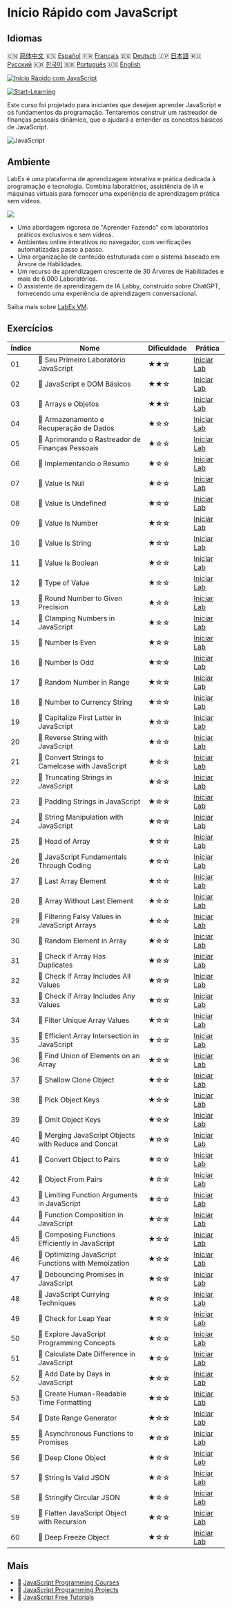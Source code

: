 # Início Rápido com JavaScript

## Idiomas

🇨🇳 [简体中文](README_zh.md) 🇪🇸 [Español](README_es.md) 🇫🇷 [Français](README_fr.md) 🇩🇪 [Deutsch](README_de.md) 🇯🇵 [日本語](README_ja.md) 🇷🇺 [Русский](README_ru.md) 🇰🇷 [한국어](README_ko.md) 🇧🇷 [Português](README_pt.md) 🇺🇸 [English](README.md) 

[![Início Rápido com JavaScript](https://cover-creator.labex.io/quick-start-with-javascript.png?lang=pt)](https://labex.io/pt/courses/quick-start-with-javascript)

[![Start-Learning](https://img.shields.io/badge/Start-Learning-whitesmoke?style=for-the-badge)](https://labex.io/pt/courses/quick-start-with-javascript)

Este curso foi projetado para iniciantes que desejam aprender JavaScript e os fundamentos da programação. Tentaremos construir um rastreador de finanças pessoais dinâmico, que o ajudará a entender os conceitos básicos de JavaScript.

![JavaScript](https://img.shields.io/badge/JavaScript-whitesmoke?style=for-the-badge&logo=javascript)


## Ambiente

LabEx é uma plataforma de aprendizagem interativa e prática dedicada à programação e tecnologia. Combina laboratórios, assistência de IA e máquinas virtuais para fornecer uma experiência de aprendizagem prática sem vídeos.

![](https://tutorial-screenshot.getvm.io/images/vm-1725247253.png)

- Uma abordagem rigorosa de "Aprender Fazendo" com laboratórios práticos exclusivos e sem vídeos.
- Ambientes online interativos no navegador, com verificações automatizadas passo a passo.
- Uma organização de conteúdo estruturada com o sistema baseado em Árvore de Habilidades.
- Um recurso de aprendizagem crescente de 30 Árvores de Habilidades e mais de 6.000 Laboratórios.
- O assistente de aprendizagem de IA Labby, construído sobre ChatGPT, fornecendo uma experiência de aprendizagem conversacional.

Saiba mais sobre [LabEx VM](https://support.labex.io/using-labex/virtual-machine).

## Exercícios

|   Índice | Nome                                                 | Dificuldade   | Prática                                                                                                                                    |
|----------|------------------------------------------------------|---------------|--------------------------------------------------------------------------------------------------------------------------------------------|
|       01 | 📖 Seu Primeiro Laboratório JavaScript               | ★★☆           | <a target='_blank' href='https://labex.io/pt/tutorials/your-first-javascript-lab-92948'>Iniciar Lab</a>                                    |
|       02 | 📖 JavaScript e DOM Básicos                          | ★★☆           | <a target='_blank' href='https://labex.io/pt/tutorials/javascript-basic-javascript-and-dom-290729'>Iniciar Lab</a>                         |
|       03 | 📖 Arrays e Objetos                                  | ★★☆           | <a target='_blank' href='https://labex.io/pt/tutorials/javascript-arrays-and-objects-290728'>Iniciar Lab</a>                               |
|       04 | 📖 Armazenamento e Recuperação de Dados              | ★☆☆           | <a target='_blank' href='https://labex.io/pt/tutorials/javascript-data-storage-and-retrieval-290730'>Iniciar Lab</a>                       |
|       05 | 📖 Aprimorando o Rastreador de Finanças Pessoais     | ★☆☆           | <a target='_blank' href='https://labex.io/pt/tutorials/javascript-enhancing-personal-finance-tracker-290731'>Iniciar Lab</a>               |
|       06 | 📖 Implementando o Resumo                            | ★☆☆           | <a target='_blank' href='https://labex.io/pt/tutorials/javascript-implementing-the-summary-290732'>Iniciar Lab</a>                         |
|       07 | 📖 Value Is Null                                     | ★☆☆           | <a target='_blank' href='https://labex.io/pt/tutorials/javascript-value-is-null-28429'>Iniciar Lab</a>                                     |
|       08 | 📖 Value Is Undefined                                | ★☆☆           | <a target='_blank' href='https://labex.io/pt/tutorials/javascript-value-is-undefined-28447'>Iniciar Lab</a>                                |
|       09 | 📖 Value Is Number                                   | ★☆☆           | <a target='_blank' href='https://labex.io/pt/tutorials/javascript-value-is-number-28430'>Iniciar Lab</a>                                   |
|       10 | 📖 Value Is String                                   | ★☆☆           | <a target='_blank' href='https://labex.io/pt/tutorials/javascript-value-is-string-28444'>Iniciar Lab</a>                                   |
|       11 | 📖 Value Is Boolean                                  | ★☆☆           | <a target='_blank' href='https://labex.io/pt/tutorials/javascript-value-is-boolean-28412'>Iniciar Lab</a>                                  |
|       12 | 📖 Type of Value                                     | ★☆☆           | <a target='_blank' href='https://labex.io/pt/tutorials/javascript-type-of-value-28673'>Iniciar Lab</a>                                     |
|       13 | 📖 Round Number to Given Precision                   | ★☆☆           | <a target='_blank' href='https://labex.io/pt/tutorials/round-number-to-given-precision-28605'>Iniciar Lab</a>                              |
|       14 | 📖 Clamping Numbers in JavaScript                    | ★☆☆           | <a target='_blank' href='https://labex.io/pt/tutorials/javascript-clamping-numbers-in-javascript-28196'>Iniciar Lab</a>                    |
|       15 | 📖 Number Is Even                                    | ★☆☆           | <a target='_blank' href='https://labex.io/pt/tutorials/javascript-number-is-even-28419'>Iniciar Lab</a>                                    |
|       16 | 📖 Number Is Odd                                     | ★☆☆           | <a target='_blank' href='https://labex.io/pt/tutorials/javascript-number-is-odd-28433'>Iniciar Lab</a>                                     |
|       17 | 📖 Random Number in Range                            | ★☆☆           | <a target='_blank' href='https://labex.io/pt/tutorials/javascript-random-number-in-range-28574'>Iniciar Lab</a>                            |
|       18 | 📖 Number to Currency String                         | ★☆☆           | <a target='_blank' href='https://labex.io/pt/tutorials/javascript-number-to-currency-string-28516'>Iniciar Lab</a>                         |
|       19 | 📖 Capitalize First Letter in JavaScript             | ★☆☆           | <a target='_blank' href='https://labex.io/pt/tutorials/javascript-capitalize-first-letter-in-javascript-28188'>Iniciar Lab</a>             |
|       20 | 📖 Reverse String with JavaScript                    | ★☆☆           | <a target='_blank' href='https://labex.io/pt/tutorials/javascript-reverse-string-with-javascript-28600'>Iniciar Lab</a>                    |
|       21 | 📖 Convert Strings to Camelcase with JavaScript      | ★☆☆           | <a target='_blank' href='https://labex.io/pt/tutorials/javascript-convert-strings-to-camelcase-with-javascript-28648'>Iniciar Lab</a>      |
|       22 | 📖 Truncating Strings in JavaScript                  | ★☆☆           | <a target='_blank' href='https://labex.io/pt/tutorials/javascript-truncating-strings-in-javascript-28671'>Iniciar Lab</a>                  |
|       23 | 📖 Padding Strings in JavaScript                     | ★☆☆           | <a target='_blank' href='https://labex.io/pt/tutorials/javascript-padding-strings-in-javascript-28537'>Iniciar Lab</a>                     |
|       24 | 📖 String Manipulation with JavaScript               | ★☆☆           | <a target='_blank' href='https://labex.io/pt/tutorials/javascript-string-manipulation-with-javascript-28590'>Iniciar Lab</a>               |
|       25 | 📖 Head of Array                                     | ★☆☆           | <a target='_blank' href='https://labex.io/pt/tutorials/javascript-head-of-array-28145'>Iniciar Lab</a>                                     |
|       26 | 📖 JavaScript Fundamentals Through Coding            | ★☆☆           | <a target='_blank' href='https://labex.io/pt/tutorials/javascript-javascript-fundamentals-through-coding-28156'>Iniciar Lab</a>            |
|       27 | 📖 Last Array Element                                | ★☆☆           | <a target='_blank' href='https://labex.io/pt/tutorials/javascript-last-array-element-28463'>Iniciar Lab</a>                                |
|       28 | 📖 Array Without Last Element                        | ★☆☆           | <a target='_blank' href='https://labex.io/pt/tutorials/javascript-array-without-last-element-28163'>Iniciar Lab</a>                        |
|       29 | 📖 Filtering Falsy Values in JavaScript Arrays       | ★☆☆           | <a target='_blank' href='https://labex.io/pt/tutorials/javascript-filtering-falsy-values-in-javascript-arrays-28204'>Iniciar Lab</a>       |
|       30 | 📖 Random Element in Array                           | ★☆☆           | <a target='_blank' href='https://labex.io/pt/tutorials/javascript-random-element-in-array-28153'>Iniciar Lab</a>                           |
|       31 | 📖 Check if Array Has Duplicates                     | ★☆☆           | <a target='_blank' href='https://labex.io/pt/tutorials/javascript-check-if-array-has-duplicates-28142'>Iniciar Lab</a>                     |
|       32 | 📖 Check if Array Includes All Values                | ★☆☆           | <a target='_blank' href='https://labex.io/pt/tutorials/javascript-check-if-array-includes-all-values-28146'>Iniciar Lab</a>                |
|       33 | 📖 Check if Array Includes Any Values                | ★☆☆           | <a target='_blank' href='https://labex.io/pt/tutorials/javascript-check-if-array-includes-any-values-28147'>Iniciar Lab</a>                |
|       34 | 📖 Filter Unique Array Values                        | ★☆☆           | <a target='_blank' href='https://labex.io/pt/tutorials/javascript-filter-unique-array-values-28299'>Iniciar Lab</a>                        |
|       35 | 📖 Efficient Array Intersection in JavaScript        | ★☆☆           | <a target='_blank' href='https://labex.io/pt/tutorials/javascript-efficient-array-intersection-in-javascript-28148'>Iniciar Lab</a>        |
|       36 | 📖 Find Union of Elements on an Array                | ★☆☆           | <a target='_blank' href='https://labex.io/pt/tutorials/javascript-find-union-of-elements-on-an-array-28161'>Iniciar Lab</a>                |
|       37 | 📖 Shallow Clone Object                              | ★☆☆           | <a target='_blank' href='https://labex.io/pt/tutorials/javascript-shallow-clone-object-28613'>Iniciar Lab</a>                              |
|       38 | 📖 Pick Object Keys                                  | ★☆☆           | <a target='_blank' href='https://labex.io/pt/tutorials/javascript-pick-object-keys-28544'>Iniciar Lab</a>                                  |
|       39 | 📖 Omit Object Keys                                  | ★☆☆           | <a target='_blank' href='https://labex.io/pt/tutorials/javascript-omit-object-keys-28529'>Iniciar Lab</a>                                  |
|       40 | 📖 Merging JavaScript Objects with Reduce and Concat | ★☆☆           | <a target='_blank' href='https://labex.io/pt/tutorials/javascript-merging-javascript-objects-with-reduce-and-concat-28495'>Iniciar Lab</a> |
|       41 | 📖 Convert Object to Pairs                           | ★☆☆           | <a target='_blank' href='https://labex.io/pt/tutorials/javascript-convert-object-to-pairs-28523'>Iniciar Lab</a>                           |
|       42 | 📖 Object From Pairs                                 | ★☆☆           | <a target='_blank' href='https://labex.io/pt/tutorials/javascript-object-from-pairs-28519'>Iniciar Lab</a>                                 |
|       43 | 📖 Limiting Function Arguments in JavaScript         | ★☆☆           | <a target='_blank' href='https://labex.io/pt/tutorials/javascript-limiting-function-arguments-in-javascript-28322'>Iniciar Lab</a>         |
|       44 | 📖 Function Composition in JavaScript                | ★☆☆           | <a target='_blank' href='https://labex.io/pt/tutorials/javascript-function-composition-in-javascript-28208'>Iniciar Lab</a>                |
|       45 | 📖 Composing Functions Efficiently in JavaScript     | ★☆☆           | <a target='_blank' href='https://labex.io/pt/tutorials/javascript-composing-functions-efficiently-in-javascript-28546'>Iniciar Lab</a>     |
|       46 | 📖 Optimizing JavaScript Functions with Memoization  | ★☆☆           | <a target='_blank' href='https://labex.io/pt/tutorials/javascript-optimizing-javascript-functions-with-memoization-28494'>Iniciar Lab</a>  |
|       47 | 📖 Debouncing Promises in JavaScript                 | ★☆☆           | <a target='_blank' href='https://labex.io/pt/tutorials/javascript-debouncing-promises-in-javascript-28257'>Iniciar Lab</a>                 |
|       48 | 📖 JavaScript Currying Techniques                    | ★☆☆           | <a target='_blank' href='https://labex.io/pt/tutorials/javascript-javascript-currying-techniques-28233'>Iniciar Lab</a>                    |
|       49 | 📖 Check for Leap Year                               | ★☆☆           | <a target='_blank' href='https://labex.io/pt/tutorials/javascript-check-for-leap-year-28423'>Iniciar Lab</a>                               |
|       50 | 📖 Explore JavaScript Programming Concepts           | ★☆☆           | <a target='_blank' href='https://labex.io/pt/tutorials/javascript-explore-javascript-programming-concepts-28247'>Iniciar Lab</a>           |
|       51 | 📖 Calculate Date Difference in JavaScript           | ★☆☆           | <a target='_blank' href='https://labex.io/pt/tutorials/javascript-calculate-date-difference-in-javascript-28235'>Iniciar Lab</a>           |
|       52 | 📖 Add Date by Days in JavaScript                    | ★☆☆           | <a target='_blank' href='https://labex.io/pt/tutorials/javascript-add-date-by-days-in-javascript-28123'>Iniciar Lab</a>                    |
|       53 | 📖 Create Human-Readable Time Formatting             | ★☆☆           | <a target='_blank' href='https://labex.io/pt/tutorials/javascript-create-human-readable-time-formatting-28316'>Iniciar Lab</a>             |
|       54 | 📖 Date Range Generator                              | ★☆☆           | <a target='_blank' href='https://labex.io/pt/tutorials/javascript-date-range-generator-28248'>Iniciar Lab</a>                              |
|       55 | 📖 Asynchronous Functions to Promises                | ★☆☆           | <a target='_blank' href='https://labex.io/pt/tutorials/javascript-asynchronous-functions-to-promises-28559'>Iniciar Lab</a>                |
|       56 | 📖 Deep Clone Object                                 | ★☆☆           | <a target='_blank' href='https://labex.io/pt/tutorials/javascript-deep-clone-object-28260'>Iniciar Lab</a>                                 |
|       57 | 📖 String Is Valid JSON                              | ★☆☆           | <a target='_blank' href='https://labex.io/pt/tutorials/javascript-string-is-valid-json-28449'>Iniciar Lab</a>                              |
|       58 | 📖 Stringify Circular JSON                           | ★☆☆           | <a target='_blank' href='https://labex.io/pt/tutorials/javascript-stringify-circular-json-28629'>Iniciar Lab</a>                           |
|       59 | 📖 Flatten JavaScript Object with Recursion          | ★☆☆           | <a target='_blank' href='https://labex.io/pt/tutorials/javascript-flatten-javascript-object-with-recursion-28312'>Iniciar Lab</a>          |
|       60 | 📖 Deep Freeze Object                                | ★☆☆           | <a target='_blank' href='https://labex.io/pt/tutorials/javascript-deep-freeze-object-28263'>Iniciar Lab</a>                                |

## Mais

- 🔗 [JavaScript Programming Courses](https://github.com/labex-labs/awesome-programming-courses)
- 🔗 [JavaScript Programming Projects](https://github.com/labex-labs/awesome-programming-projects)
- 🔗 [JavaScript Free Tutorials](https://github.com/labex-labs/javascript-free-tutorials)

